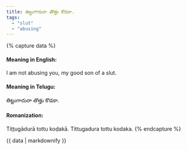 ```yaml
---
title: తిట్టుగాదురా తొత్తు కొడకా.
tags:
  - "slut"
  - "abusing"
---
```


{% capture data %}
#### Meaning in English:
I am not abusing you, my good son of a slut.

#### Meaning in Telugu:
తిట్టుగాదురా తొత్తు కొడకా.

#### Romanization:
Tiṭṭugādurā tottu koḍakā.
Tittugadura tottu kodaka.
{% endcapture %}

{{ data | markdownify }}

